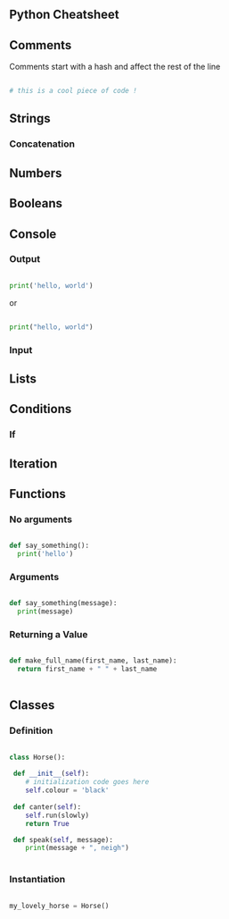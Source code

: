 ## Python Cheatsheet

## Comments

Comments start with a hash and affect the rest of the line

```python

# this is a cool piece of code !

```

## Strings

### Concatenation

## Numbers

## Booleans


## Console 

### Output

```python

print('hello, world')

```

or 

```python

print("hello, world")

```

### Input

## Lists

## Conditions

### If


## Iteration

## Functions

### No arguments

```python

def say_something():
  print('hello')

```

### Arguments

```python

def say_something(message):
  print(message)

```

### Returning a Value

```python

def make_full_name(first_name, last_name):
  return first_name + " " + last_name
  
```

## Classes

### Definition

```python

class Horse():
 
 def __init__(self):
    # initialization code goes here
    self.colour = 'black'
    
 def canter(self):
    self.run(slowly)
    return True

 def speak(self, message):
    print(message + ", neigh")
    
```

### Instantiation

```python

my_lovely_horse = Horse()

```

